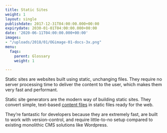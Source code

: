 ```yaml
---
title: Static Sites
weight: 1
layout: single
publishdate: 2017-12-31T04:00:00.000+00:00
expirydate: 2030-01-01T04:00:00.000+00:00
date: '2020-06-11T04:00:00.000+00:00'
images:
- "/uploads/2018/01/OGimage-01-docs-3x.png"
menu:
  faqs:
    parent: Glossary
    weight: 1

---
```

Static sites are websites built using static, unchanging files. They require no server processing time to deliver the content to the user, which makes them very fast and performant.

Static site generators are the modern way of building static sites. They convert simple, text-based [content files](/docs/faqs/glossary/content-files/) in static files ready for the web.

They’re fantastic for developers because they are extremely fast, are built to work with version-control, and require little-to-no setup compared to existing monolithic CMS solutions like Wordpress.